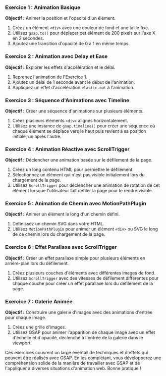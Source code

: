 ### Exercice 1 : Animation Basique

**Objectif :** Animer la position et l'opacité d'un élément.

1. Créez un élément `<div>` avec une couleur de fond et une taille fixe.
2. Utilisez `gsap.to()` pour déplacer cet élément de 200 pixels sur l'axe X en 2 secondes.
3. Ajoutez une transition d'opacité de 0 à 1 en même temps.

### Exercice 2 : Animation avec Delay et Ease

**Objectif :** Explorer les effets d'accélération et le délai.

1. Reprenez l'animation de l'Exercice 1.
2. Ajoutez un délai de 1 seconde avant le début de l'animation.
3. Appliquez un effet d'accélération `elastic.out` à l'animation.

### Exercice 3 : Séquence d'Animations avec Timeline

**Objectif :** Créer une séquence d'animations sur plusieurs éléments.

1. Créez plusieurs éléments `<div>` alignés horizontalement.
2. Utilisez une instance de `gsap.timeline()` pour créer une séquence où chaque élément se déplace vers le haut puis revient à sa position initiale, un après l'autre.

### Exercice 4 : Animation Réactive avec ScrollTrigger

**Objectif :** Déclencher une animation basée sur le défilement de la page.

1. Créez un long contenu HTML pour permettre le défilement.
2. Sélectionnez un élément qui n'est pas visible initialement lors du chargement de la page.
3. Utilisez `ScrollTrigger` pour déclencher une animation de rotation de cet élément lorsque l'utilisateur fait défiler la page pour le rendre visible.

### Exercice 5 : Animation de Chemin avec MotionPathPlugin

**Objectif :** Animer un élément le long d'un chemin défini.

1. Définissez un chemin SVG dans votre HTML.
2. Utilisez `MotionPathPlugin` pour animer un élément `<div>` ou SVG le long de ce chemin lors du chargement de la page.

### Exercice 6 : Effet Parallaxe avec ScrollTrigger

**Objectif :** Créer un effet parallaxe simple pour plusieurs éléments en arrière-plan lors du défilement.

1. Créez plusieurs couches d'éléments avec différentes images de fond.
2. Utilisez `ScrollTrigger` avec des vitesses de défilement différentes pour chaque couche pour créer un effet parallaxe lors du défilement de la page.

### Exercice 7 : Galerie Animée

**Objectif :** Construire une galerie d'images avec des animations d'entrée pour chaque image.

1. Créez une grille d'images.
2. Utilisez GSAP pour animer l'apparition de chaque image avec un effet d'échelle et d'opacité, déclenché à l'entrée de la galerie dans le viewport.

Ces exercices couvrent un large éventail de techniques et d'effets qui peuvent être réalisés avec GSAP. En les complétant, vous développerez une compréhension solide de la manière de travailler avec GSAP et de l'appliquer à diverses situations d'animation web. Bonne pratique !